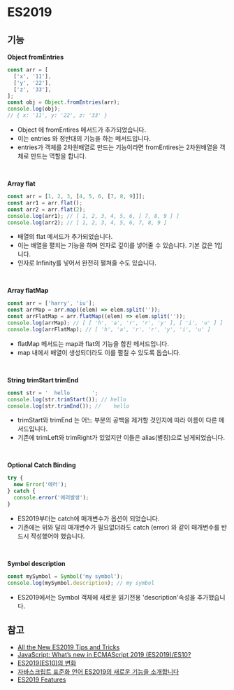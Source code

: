 # ES2019

## 기능

**Object fromEntries**

```jsx
const arr = [
  ['x', '11'],
  ['y', '22'],
  ['z', '33'],
];
const obj = Object.fromEntries(arr);
console.log(obj);
// { x: '11', y: '22', z: '33' }
```

- Object 에 fromEntires 메서드가 추가되었습니다.
- 이는 entries 와 정반대의 기능을 하는 메서드입니다.
- entries가 객체를 2차원배열로 만드는 기능이라면 fromEntires는 2차원배열을 객체로 만드는 역할을 합니다.

<br/>

**Array flat**

```jsx
const arr = [1, 2, 3, [4, 5, 6, [7, 8, 9]]];
const arr1 = arr.flat();
const arr2 = arr.flat(2);
console.log(arr1); // [ 1, 2, 3, 4, 5, 6, [ 7, 8, 9 ] ]
console.log(arr2); // [ 1, 2, 3, 4, 5, 6, 7, 8, 9 ]
```

- 배열의 flat 메서드가 추가되었습니다.
- 이는 배열을 펼치는 기능을 하며 인자로 깊이를 넣어줄 수 있습니다. 기본 값은 1입니다.
- 인자로 Infinity를 넣어서 완전히 펼쳐줄 수도 있습니다.

<br/>

**Array flatMap**

```jsx
const arr = ['harry', 'iu'];
const arrMap = arr.map((elem) => elem.split(''));
const arrFlatMap = arr.flatMap((elem) => elem.split(''));
console.log(arrMap); // [ [ 'h', 'a', 'r', 'r', 'y' ], [ 'i', 'u' ] ]
console.log(arrFlatMap); // [ 'h', 'a', 'r', 'r', 'y', 'i', 'u' ]
```

- flatMap 메서드는 map과 flat의 기능을 합친 메서드입니다.
- map 내에서 배열이 생성되더라도 이를 펼칠 수 있도록 돕습니다.

<br/>

**String trimStart trimEnd**

```jsx
const str = '  hello       ';
console.log(str.trimStart()); // hello
console.log(str.trimEnd()); //    hello
```

- trimStart와 trimEnd 는 어느 부분의 공백을 제거할 것인지에 따라 이름이 다른 메서드입니다.
- 기존에 trimLeft와 trimRight가 있었지만 이들은 alias(별칭)으로 남게되었습니다.

<br/>

**Optional Catch Binding**

```jsx
try {
  new Error('에러');
} catch {
  console.error('에러발생');
}
```

- ES2019부터는 catch에 매개변수가 옵션이 되었습니다.
- 기존에는 위와 달리 매개변수가 필요없더라도 catch (error) 와 같이 매개변수를 반드시 작성했어야 했습니다.

<br/>

**Symbol description**

```jsx
const mySymbol = Symbol('my symbol');
console.log(mySymbol.description); // my symbol
```

- ES2019에서는 Symbol 객체에 새로운 읽기전용 'description'속성을 추가했습니다.

## 참고

- [All the New ES2019 Tips and Tricks](https://css-tricks.com/all-the-new-es2019-tips-and-tricks/)
- [JavaScript: What’s new in ECMAScript 2019 (ES2019)/ES10?](https://selvaganesh93.medium.com/javascript-whats-new-in-ecmascript-2019-es2019-es10-35210c6e7f4b)
- [ES2019(ES10)의 변화](https://www.zerocho.com/category/ECMAScript/post/5c909bfe5a8005001ffb3f14)
- [자바스크립트 표준화 언어 ES2019의 새로운 기능을 소개합니다](http://www.codingworldnews.com/news/articleView.html?idxno=1325)
- [ES2019 Features](https://haesoo9410.tistory.com/324?category=887176)
